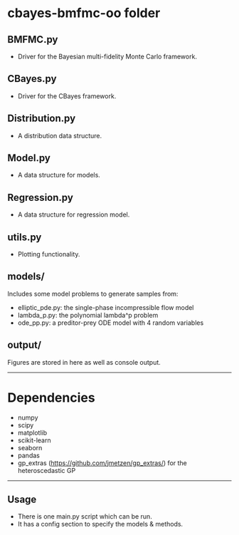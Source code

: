 # cbayes-bmfmc-oo folder

## BMFMC.py
* Driver for the Bayesian multi-fidelity Monte Carlo framework.

## CBayes.py
* Driver for the CBayes framework.

## Distribution.py
* A distribution data structure.

## Model.py
* A data structure for models.

## Regression.py
* A data structure for regression model.

## utils.py
* Plotting functionality.

## models/
Includes some model problems to generate samples from:
* elliptic_pde.py: the single-phase incompressible flow model
* lambda_p.py: the polynomial lambda^p problem
* ode_pp.py: a preditor-prey ODE model with 4 random variables

## output/
Figures are stored in here as well as console output.

---

# Dependencies

* numpy
* scipy
* matplotlib
* scikit-learn
* seaborn
* pandas
* gp_extras (https://github.com/jmetzen/gp_extras/) for the heteroscedastic GP

---

## Usage

* There is one main.py script which can be run.
* It has a config section to specify the models & methods.
